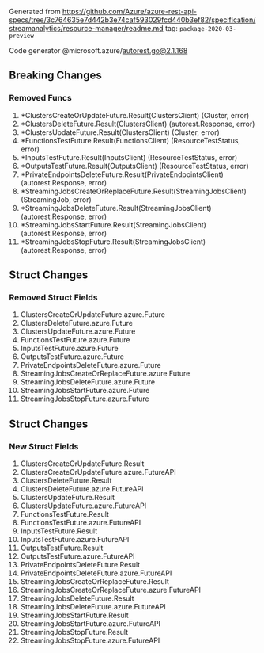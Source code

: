 Generated from https://github.com/Azure/azure-rest-api-specs/tree/3c764635e7d442b3e74caf593029fcd440b3ef82/specification/streamanalytics/resource-manager/readme.md tag: `package-2020-03-preview`

Code generator @microsoft.azure/autorest.go@2.1.168

## Breaking Changes

### Removed Funcs

1. *ClustersCreateOrUpdateFuture.Result(ClustersClient) (Cluster, error)
1. *ClustersDeleteFuture.Result(ClustersClient) (autorest.Response, error)
1. *ClustersUpdateFuture.Result(ClustersClient) (Cluster, error)
1. *FunctionsTestFuture.Result(FunctionsClient) (ResourceTestStatus, error)
1. *InputsTestFuture.Result(InputsClient) (ResourceTestStatus, error)
1. *OutputsTestFuture.Result(OutputsClient) (ResourceTestStatus, error)
1. *PrivateEndpointsDeleteFuture.Result(PrivateEndpointsClient) (autorest.Response, error)
1. *StreamingJobsCreateOrReplaceFuture.Result(StreamingJobsClient) (StreamingJob, error)
1. *StreamingJobsDeleteFuture.Result(StreamingJobsClient) (autorest.Response, error)
1. *StreamingJobsStartFuture.Result(StreamingJobsClient) (autorest.Response, error)
1. *StreamingJobsStopFuture.Result(StreamingJobsClient) (autorest.Response, error)

## Struct Changes

### Removed Struct Fields

1. ClustersCreateOrUpdateFuture.azure.Future
1. ClustersDeleteFuture.azure.Future
1. ClustersUpdateFuture.azure.Future
1. FunctionsTestFuture.azure.Future
1. InputsTestFuture.azure.Future
1. OutputsTestFuture.azure.Future
1. PrivateEndpointsDeleteFuture.azure.Future
1. StreamingJobsCreateOrReplaceFuture.azure.Future
1. StreamingJobsDeleteFuture.azure.Future
1. StreamingJobsStartFuture.azure.Future
1. StreamingJobsStopFuture.azure.Future

## Struct Changes

### New Struct Fields

1. ClustersCreateOrUpdateFuture.Result
1. ClustersCreateOrUpdateFuture.azure.FutureAPI
1. ClustersDeleteFuture.Result
1. ClustersDeleteFuture.azure.FutureAPI
1. ClustersUpdateFuture.Result
1. ClustersUpdateFuture.azure.FutureAPI
1. FunctionsTestFuture.Result
1. FunctionsTestFuture.azure.FutureAPI
1. InputsTestFuture.Result
1. InputsTestFuture.azure.FutureAPI
1. OutputsTestFuture.Result
1. OutputsTestFuture.azure.FutureAPI
1. PrivateEndpointsDeleteFuture.Result
1. PrivateEndpointsDeleteFuture.azure.FutureAPI
1. StreamingJobsCreateOrReplaceFuture.Result
1. StreamingJobsCreateOrReplaceFuture.azure.FutureAPI
1. StreamingJobsDeleteFuture.Result
1. StreamingJobsDeleteFuture.azure.FutureAPI
1. StreamingJobsStartFuture.Result
1. StreamingJobsStartFuture.azure.FutureAPI
1. StreamingJobsStopFuture.Result
1. StreamingJobsStopFuture.azure.FutureAPI
